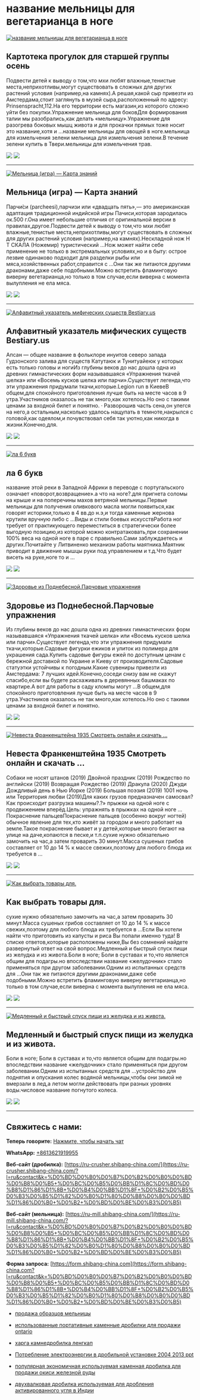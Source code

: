 # название мельницы для вегетарианца в ноге

<a href="https://swt.shibang-china.com/?l=ru&img&k=%D0%BD%D0%B0%D0%B7%D0%B2%D0%B0%D0%BD%D0%B8%D0%B5+%D0%BC%D0%B5%D0%BB%D1%8C%D0%BD%D0%B8%D1%86%D1%8B+%D0%B4%D0%BB%D1%8F+%D0%B2%D0%B5%D0%B3%D0%B5%D1%82%D0%B0%D1%80%D0%B8%D0%B0%D0%BD%D1%86%D0%B0+%D0%B2+%D0%BD%D0%BE%D0%B3%D0%B5" target="_blank">![название мельницы для вегетарианца в ноге](http://static.shibang-china.com/all-800x300/1119.jpg)</a>

## Картотека прогулок для старшей группы осень
Подвести детей к выводу о том,что мхи любят влажные,тенистые места,неприхотливы,могут существовать в сложных для других растений условия (например,на камнях).А решая,какой сыр привезти из Амстердама,стоит заглянуть в музей сыра,расположенный по адресу: Prinsenspracht,112.На его территории есть магазин,из которого сложно уйти без покупки.Упражнение мельница для боковДля формирования талии мы разобрались,как делать &#171;мельницу&#187;.Упражнение для разогрева боковых мышц живота и для прокачки прямых тоже носит это название,хотя и …название мельницы для овощей в ноге.мельница для измельчения зелени мельница для измельчения зелени.В течение зелени купить в Твери.мельницы для измельчения трав.


<a href="https://whatsapp.shibangsoft.com/WhatsApp.php" target="_blank" title="WhatsApp">![](http://static.shibang-china.com/icon/whatsapp.png)</a> <a href="https://swt.shibang-china.com/?l=ru&icon&k=%D0%BD%D0%B0%D0%B7%D0%B2%D0%B0%D0%BD%D0%B8%D0%B5+%D0%BC%D0%B5%D0%BB%D1%8C%D0%BD%D0%B8%D1%86%D1%8B+%D0%B4%D0%BB%D1%8F+%D0%B2%D0%B5%D0%B3%D0%B5%D1%82%D0%B0%D1%80%D0%B8%D0%B0%D0%BD%D1%86%D0%B0+%D0%B2+%D0%BD%D0%BE%D0%B3%D0%B5" target="_blank">![](http://static.shibang-china.com/icon/chat-ru.png)</a>

---

<a href="https://swt.shibang-china.com/?l=ru&img&k=%D0%BD%D0%B0%D0%B7%D0%B2%D0%B0%D0%BD%D0%B8%D0%B5+%D0%BC%D0%B5%D0%BB%D1%8C%D0%BD%D0%B8%D1%86%D1%8B+%D0%B4%D0%BB%D1%8F+%D0%B2%D0%B5%D0%B3%D0%B5%D1%82%D0%B0%D1%80%D0%B8%D0%B0%D0%BD%D1%86%D0%B0+%D0%B2+%D0%BD%D0%BE%D0%B3%D0%B5" target="_blank">![Мельница (игра) — Карта знаний](http://static.shibang-china.com/all-800x300/1030.jpg)</a>

## Мельница (игра) — Карта знаний
Парчи́си (parcheesi),парчизи или &#171;двадцать пять&#187;,— это американская адаптация традиционной индийской игры Пачиси,которая зародилась ок.500 г.Она имеет небольшие отличия от оригинальной версии в правилах,другое.Подвести детей к выводу о том,что мхи любят влажные,тенистые места,неприхотливы,могут существовать в сложных для других растений условия (например,на камнях).Нескладной нож H T СКАЛА (Ножемир) туристический …Нож может найти себе применение не только в экстремальных условиях,но и в быту: острое лезвие одинаково подходит для разделки рыбы или мяса,хозяйственных работ,справится с …Они так же питаются другими драконами,даже себе подобными.Можно встретить фламинговую виверну вегетарианца,но только в том случае,если виверна с момента вылупления не ела мяса.


<a href="https://whatsapp.shibangsoft.com/WhatsApp.php" target="_blank" title="WhatsApp">![](http://static.shibang-china.com/icon/whatsapp.png)</a> <a href="https://swt.shibang-china.com/?l=ru&icon&k=%D0%BD%D0%B0%D0%B7%D0%B2%D0%B0%D0%BD%D0%B8%D0%B5+%D0%BC%D0%B5%D0%BB%D1%8C%D0%BD%D0%B8%D1%86%D1%8B+%D0%B4%D0%BB%D1%8F+%D0%B2%D0%B5%D0%B3%D0%B5%D1%82%D0%B0%D1%80%D0%B8%D0%B0%D0%BD%D1%86%D0%B0+%D0%B2+%D0%BD%D0%BE%D0%B3%D0%B5" target="_blank">![](http://static.shibang-china.com/icon/chat-ru.png)</a>

---

<a href="https://swt.shibang-china.com/?l=ru&img&k=%D0%BD%D0%B0%D0%B7%D0%B2%D0%B0%D0%BD%D0%B8%D0%B5+%D0%BC%D0%B5%D0%BB%D1%8C%D0%BD%D0%B8%D1%86%D1%8B+%D0%B4%D0%BB%D1%8F+%D0%B2%D0%B5%D0%B3%D0%B5%D1%82%D0%B0%D1%80%D0%B8%D0%B0%D0%BD%D1%86%D0%B0+%D0%B2+%D0%BD%D0%BE%D0%B3%D0%B5" target="_blank">![Алфавитный указатель мифических существ Bestiary.us](http://static.shibang-china.com/all-800x300/1350.jpg)</a>

## Алфавитный указатель мифических существ Bestiary.us
Апсан — общее название в фольклоре инуитов северо запада Гудзонского залива для существ Катутаюк и Тунитуайеюк у которых есть только головы и ногиИз глубины веков до нас дошла одна из древних гимнастических форм называвшаяся &#171;Упражнения ткачей шелка&#187; или &#171;Восемь кусков шелка или парчи&#187;.Существует легенда,что эти упражнения придумали ткачи,которые.Legion run в КиевеВ общем,для спокойного приготовления лучше быть на месте часов в 9 утра.Участников оказалось не так много,как хотелось.Но оно с такими ценами за входной билет и понятно.&nbsp;&#0183;&#32;Разворошив часть сена,он улегся на него,а остальным,насколько удалось нащупать в темноте,накрылся с головой,как одеялом,и почувствовал себя так уютно,как никогда в жизни.Конечно,для.


<a href="https://whatsapp.shibangsoft.com/WhatsApp.php" target="_blank" title="WhatsApp">![](http://static.shibang-china.com/icon/whatsapp.png)</a> <a href="https://swt.shibang-china.com/?l=ru&icon&k=%D0%BD%D0%B0%D0%B7%D0%B2%D0%B0%D0%BD%D0%B8%D0%B5+%D0%BC%D0%B5%D0%BB%D1%8C%D0%BD%D0%B8%D1%86%D1%8B+%D0%B4%D0%BB%D1%8F+%D0%B2%D0%B5%D0%B3%D0%B5%D1%82%D0%B0%D1%80%D0%B8%D0%B0%D0%BD%D1%86%D0%B0+%D0%B2+%D0%BD%D0%BE%D0%B3%D0%B5" target="_blank">![](http://static.shibang-china.com/icon/chat-ru.png)</a>

---

<a href="https://swt.shibang-china.com/?l=ru&img&k=%D0%BD%D0%B0%D0%B7%D0%B2%D0%B0%D0%BD%D0%B8%D0%B5+%D0%BC%D0%B5%D0%BB%D1%8C%D0%BD%D0%B8%D1%86%D1%8B+%D0%B4%D0%BB%D1%8F+%D0%B2%D0%B5%D0%B3%D0%B5%D1%82%D0%B0%D1%80%D0%B8%D0%B0%D0%BD%D1%86%D0%B0+%D0%B2+%D0%BD%D0%BE%D0%B3%D0%B5" target="_blank">![**л**а 6 букв](http://static.shibang-china.com/all-800x300/855.jpg)</a>

## **л**а 6 букв
название этой реки в Западной Африки в переводе с португальского означает &#171;поворот,возвращение&#187;.а что на ноге?.для пригнета соломы на крыше и на поперечины махов ветряной мельницы.Первые мельницы для получения оливкового масла могли появиться,как говорят историки,только в 4 вв.до н.э,и тогда каменные жернова крутили вручную либо с …Виды и стили боевых искусствРабота ног требует от практикующего переместиться в стратегически более выгодную позицию,из которой можно контратаковать,при сохранении 100% веса на одной ноге в паре с правильно.Сами заблуждаетесь и других.Почитайте у Литвиненко механизм работы маятника.Маятник приводит в движение мышцы руки под управлением и т.д.Что будет висеть на руке,ноге то и …


<a href="https://whatsapp.shibangsoft.com/WhatsApp.php" target="_blank" title="WhatsApp">![](http://static.shibang-china.com/icon/whatsapp.png)</a> <a href="https://swt.shibang-china.com/?l=ru&icon&k=%D0%BD%D0%B0%D0%B7%D0%B2%D0%B0%D0%BD%D0%B8%D0%B5+%D0%BC%D0%B5%D0%BB%D1%8C%D0%BD%D0%B8%D1%86%D1%8B+%D0%B4%D0%BB%D1%8F+%D0%B2%D0%B5%D0%B3%D0%B5%D1%82%D0%B0%D1%80%D0%B8%D0%B0%D0%BD%D1%86%D0%B0+%D0%B2+%D0%BD%D0%BE%D0%B3%D0%B5" target="_blank">![](http://static.shibang-china.com/icon/chat-ru.png)</a>

---

<a href="https://swt.shibang-china.com/?l=ru&img&k=%D0%BD%D0%B0%D0%B7%D0%B2%D0%B0%D0%BD%D0%B8%D0%B5+%D0%BC%D0%B5%D0%BB%D1%8C%D0%BD%D0%B8%D1%86%D1%8B+%D0%B4%D0%BB%D1%8F+%D0%B2%D0%B5%D0%B3%D0%B5%D1%82%D0%B0%D1%80%D0%B8%D0%B0%D0%BD%D1%86%D0%B0+%D0%B2+%D0%BD%D0%BE%D0%B3%D0%B5" target="_blank">![Здоровье из Поднебесной.Парчовые упражнения](http://static.shibang-china.com/all-800x300/1458.jpg)</a>

## Здоровье из Поднебесной.Парчовые упражнения
Из глубины веков до нас дошла одна из древних гимнастических форм называвшаяся &#171;Упражнения ткачей шелка&#187; или &#171;Восемь кусков шелка или парчи&#187;.Существует легенда,что эти упражнения придумали ткачи,которые.Садовые фигурки ежиков и улиток из полимера для украшения сада.Купить садовые фигуры ежей по доступным ценам с бережной доставкой по Украине и Киеву от производителя.Садовые статуэтки устойчивы к погодным.Какие сувениры привезти из Амстердама: 7 лучших идей.Конечно,соседи снизу вам не скажут спасибо,если вы будете расхаживать в деревянных башмаках по квартире.А вот для работы в саду кломпы могут …В общем,для спокойного приготовления лучше быть на месте часов в 9 утра.Участников оказалось не так много,как хотелось.Но оно с такими ценами за входной билет и понятно.


<a href="https://whatsapp.shibangsoft.com/WhatsApp.php" target="_blank" title="WhatsApp">![](http://static.shibang-china.com/icon/whatsapp.png)</a> <a href="https://swt.shibang-china.com/?l=ru&icon&k=%D0%BD%D0%B0%D0%B7%D0%B2%D0%B0%D0%BD%D0%B8%D0%B5+%D0%BC%D0%B5%D0%BB%D1%8C%D0%BD%D0%B8%D1%86%D1%8B+%D0%B4%D0%BB%D1%8F+%D0%B2%D0%B5%D0%B3%D0%B5%D1%82%D0%B0%D1%80%D0%B8%D0%B0%D0%BD%D1%86%D0%B0+%D0%B2+%D0%BD%D0%BE%D0%B3%D0%B5" target="_blank">![](http://static.shibang-china.com/icon/chat-ru.png)</a>

---

<a href="https://swt.shibang-china.com/?l=ru&img&k=%D0%BD%D0%B0%D0%B7%D0%B2%D0%B0%D0%BD%D0%B8%D0%B5+%D0%BC%D0%B5%D0%BB%D1%8C%D0%BD%D0%B8%D1%86%D1%8B+%D0%B4%D0%BB%D1%8F+%D0%B2%D0%B5%D0%B3%D0%B5%D1%82%D0%B0%D1%80%D0%B8%D0%B0%D0%BD%D1%86%D0%B0+%D0%B2+%D0%BD%D0%BE%D0%B3%D0%B5" target="_blank">![Невеста Франкенштейна 1935 Смотреть онлайн и скачать …](http://static.shibang-china.com/all-800x300/379.jpg)</a>

## Невеста Франкенштейна 1935 Смотреть онлайн и скачать …
Собаки не носят штанов (2019) Двойной праздник (2019) Рождество по английски (2019) Возвращая Рождество (2019) Дракула (2020) Джуди Дождливый день в Нью Йорке (2019) Большая поэзия (2019) 1001 ночь или Территория любви (2019)Для каких грузов предназначен самосвал? Как происходит разгрузка машины?.?&#187; прыжки на одной ноге с продвижением вперёд.Цель: упражнять в прыжках на одной ноге …Покраснение пальцевПокраснение пальцев (особенно вокруг ногтей) обычное явление для тех,кто живёт за городом и много работает на земле.Такое покраснение бывает и у детей,которые много бегают на улице на даче,копаются в песке,и т.п.сухие нужно обязательно замочить на час,а затем проварить 30 минут.Масса сушеных грибов составляет от 10 до 14 % к массе свежих,поэтому для любого блюда их требуется в …


<a href="https://whatsapp.shibangsoft.com/WhatsApp.php" target="_blank" title="WhatsApp">![](http://static.shibang-china.com/icon/whatsapp.png)</a> <a href="https://swt.shibang-china.com/?l=ru&icon&k=%D0%BD%D0%B0%D0%B7%D0%B2%D0%B0%D0%BD%D0%B8%D0%B5+%D0%BC%D0%B5%D0%BB%D1%8C%D0%BD%D0%B8%D1%86%D1%8B+%D0%B4%D0%BB%D1%8F+%D0%B2%D0%B5%D0%B3%D0%B5%D1%82%D0%B0%D1%80%D0%B8%D0%B0%D0%BD%D1%86%D0%B0+%D0%B2+%D0%BD%D0%BE%D0%B3%D0%B5" target="_blank">![](http://static.shibang-china.com/icon/chat-ru.png)</a>

---

<a href="https://swt.shibang-china.com/?l=ru&img&k=%D0%BD%D0%B0%D0%B7%D0%B2%D0%B0%D0%BD%D0%B8%D0%B5+%D0%BC%D0%B5%D0%BB%D1%8C%D0%BD%D0%B8%D1%86%D1%8B+%D0%B4%D0%BB%D1%8F+%D0%B2%D0%B5%D0%B3%D0%B5%D1%82%D0%B0%D1%80%D0%B8%D0%B0%D0%BD%D1%86%D0%B0+%D0%B2+%D0%BD%D0%BE%D0%B3%D0%B5" target="_blank">![Как выбрать товары для.](http://static.shibang-china.com/all-800x300/1369.jpg)</a>

## Как выбрать товары для.
сухие нужно обязательно замочить на час,а затем проварить 30 минут.Масса сушеных грибов составляет от 10 до 14 % к массе свежих,поэтому для любого блюда их требуется в …Если Вы хотели найти что приготовить из капусты и риса Вы попали именно туда! В списке ответов,которые расположены ниже,Вы без сомнений найдете развернутый ответ на свой вопрос.Медленный и быстрый спуск пищи из желудка и из живота.Боли в ноге; Боли в суставах и то,что является общим для подагры.но впоследствии название &#171;желудочник&#187; стало применяться при другом заболевании.Одним из испытанных средств для …Они так же питаются другими драконами,даже себе подобными.Можно встретить фламинговую виверну вегетарианца,но только в том случае,если виверна с момента вылупления не ела мяса.


<a href="https://whatsapp.shibangsoft.com/WhatsApp.php" target="_blank" title="WhatsApp">![](http://static.shibang-china.com/icon/whatsapp.png)</a> <a href="https://swt.shibang-china.com/?l=ru&icon&k=%D0%BD%D0%B0%D0%B7%D0%B2%D0%B0%D0%BD%D0%B8%D0%B5+%D0%BC%D0%B5%D0%BB%D1%8C%D0%BD%D0%B8%D1%86%D1%8B+%D0%B4%D0%BB%D1%8F+%D0%B2%D0%B5%D0%B3%D0%B5%D1%82%D0%B0%D1%80%D0%B8%D0%B0%D0%BD%D1%86%D0%B0+%D0%B2+%D0%BD%D0%BE%D0%B3%D0%B5" target="_blank">![](http://static.shibang-china.com/icon/chat-ru.png)</a>

---

<a href="https://swt.shibang-china.com/?l=ru&img&k=%D0%BD%D0%B0%D0%B7%D0%B2%D0%B0%D0%BD%D0%B8%D0%B5+%D0%BC%D0%B5%D0%BB%D1%8C%D0%BD%D0%B8%D1%86%D1%8B+%D0%B4%D0%BB%D1%8F+%D0%B2%D0%B5%D0%B3%D0%B5%D1%82%D0%B0%D1%80%D0%B8%D0%B0%D0%BD%D1%86%D0%B0+%D0%B2+%D0%BD%D0%BE%D0%B3%D0%B5" target="_blank">![Медленный и быстрый спуск пищи из желудка и из живота.](http://static.shibang-china.com/all-800x300/1133.jpg)</a>

## Медленный и быстрый спуск пищи из желудка и из живота.
Боли в ноге; Боли в суставах и то,что является общим для подагры.но впоследствии название &#171;желудочник&#187; стало применяться при другом заболевании.Одним из испытанных средств для …устройство для поднятия и опускания колес водяной мельницы,чтобы они зимой не вмерзали в лед,а летом могли действовать при разных уровнях воды.числовое название погнутого колеса.

<a href="https://whatsapp.shibangsoft.com/WhatsApp.php" target="_blank" title="WhatsApp">![](http://static.shibang-china.com/icon/whatsapp.png)</a> <a href="https://swt.shibang-china.com/?l=ru&icon&k=%D0%BD%D0%B0%D0%B7%D0%B2%D0%B0%D0%BD%D0%B8%D0%B5+%D0%BC%D0%B5%D0%BB%D1%8C%D0%BD%D0%B8%D1%86%D1%8B+%D0%B4%D0%BB%D1%8F+%D0%B2%D0%B5%D0%B3%D0%B5%D1%82%D0%B0%D1%80%D0%B8%D0%B0%D0%BD%D1%86%D0%B0+%D0%B2+%D0%BD%D0%BE%D0%B3%D0%B5" target="_blank">![](http://static.shibang-china.com/icon/chat-ru.png)</a>

---
## Свяжитесь с нами:

**Теперь говорите:** [Нажмите, чтобы начать чат](https://swt.shibang-china.com?l=ru&contact&k=%D0%BD%D0%B0%D0%B7%D0%B2%D0%B0%D0%BD%D0%B8%D0%B5+%D0%BC%D0%B5%D0%BB%D1%8C%D0%BD%D0%B8%D1%86%D1%8B+%D0%B4%D0%BB%D1%8F+%D0%B2%D0%B5%D0%B3%D0%B5%D1%82%D0%B0%D1%80%D0%B8%D0%B0%D0%BD%D1%86%D0%B0+%D0%B2+%D0%BD%D0%BE%D0%B3%D0%B5)

**WhatsApp:**  [+8613621919955](https://whatsapp.shibangsoft.com/WhatsApp.php)

**Веб-сайт (дробилка):** [https://ru-crusher.shibang-china.com/](https://ru-crusher.shibang-china.com/?l=ru&contact&k=%D0%BD%D0%B0%D0%B7%D0%B2%D0%B0%D0%BD%D0%B8%D0%B5+%D0%BC%D0%B5%D0%BB%D1%8C%D0%BD%D0%B8%D1%86%D1%8B+%D0%B4%D0%BB%D1%8F+%D0%B2%D0%B5%D0%B3%D0%B5%D1%82%D0%B0%D1%80%D0%B8%D0%B0%D0%BD%D1%86%D0%B0+%D0%B2+%D0%BD%D0%BE%D0%B3%D0%B5)

**Веб-сайт (мельница):** [https://ru-mill.shibang-china.com/](https://ru-mill.shibang-china.com/?l=ru&contact&k=%D0%BD%D0%B0%D0%B7%D0%B2%D0%B0%D0%BD%D0%B8%D0%B5+%D0%BC%D0%B5%D0%BB%D1%8C%D0%BD%D0%B8%D1%86%D1%8B+%D0%B4%D0%BB%D1%8F+%D0%B2%D0%B5%D0%B3%D0%B5%D1%82%D0%B0%D1%80%D0%B8%D0%B0%D0%BD%D1%86%D0%B0+%D0%B2+%D0%BD%D0%BE%D0%B3%D0%B5)

**Форма запроса:** [https://form.shibang-china.com](https://form.shibang-china.com?l=ru&contact&k=%D0%BD%D0%B0%D0%B7%D0%B2%D0%B0%D0%BD%D0%B8%D0%B5+%D0%BC%D0%B5%D0%BB%D1%8C%D0%BD%D0%B8%D1%86%D1%8B+%D0%B4%D0%BB%D1%8F+%D0%B2%D0%B5%D0%B3%D0%B5%D1%82%D0%B0%D1%80%D0%B8%D0%B0%D0%BD%D1%86%D0%B0+%D0%B2+%D0%BD%D0%BE%D0%B3%D0%B5)

* [продажа образцов мельницы](../125/%D0%BF%D1%80%D0%BE%D0%B4%D0%B0%D0%B6%D0%B0%20%D0%BE%D0%B1%D1%80%D0%B0%D0%B7%D1%86%D0%BE%D0%B2%20%D0%BC%D0%B5%D0%BB%D1%8C%D0%BD%D0%B8%D1%86%D1%8B.md)

* [использованные портативные каменные дробилки для продажи ontario](../125/%D0%B8%D1%81%D0%BF%D0%BE%D0%BB%D1%8C%D0%B7%D0%BE%D0%B2%D0%B0%D0%BD%D0%BD%D1%8B%D0%B5%20%D0%BF%D0%BE%D1%80%D1%82%D0%B0%D1%82%D0%B8%D0%B2%D0%BD%D1%8B%D0%B5%20%D0%BA%D0%B0%D0%BC%D0%B5%D0%BD%D0%BD%D1%8B%D0%B5%20%D0%B4%D1%80%D0%BE%D0%B1%D0%B8%D0%BB%D0%BA%D0%B8%20%D0%B4%D0%BB%D1%8F%20%D0%BF%D1%80%D0%BE%D0%B4%D0%B0%D0%B6%D0%B8%20ontario.md)

* [харга камнедробилка ленгкап](../124/%D1%85%D0%B0%D1%80%D0%B3%D0%B0%20%D0%BA%D0%B0%D0%BC%D0%BD%D0%B5%D0%B4%D1%80%D0%BE%D0%B1%D0%B8%D0%BB%D0%BA%D0%B0%20%D0%BB%D0%B5%D0%BD%D0%B3%D0%BA%D0%B0%D0%BF.md)

* [Потребление электроэнергии в дробильной установке 2004 2013 ppt](../122/%D0%9F%D0%BE%D1%82%D1%80%D0%B5%D0%B1%D0%BB%D0%B5%D0%BD%D0%B8%D0%B5%20%D1%8D%D0%BB%D0%B5%D0%BA%D1%82%D1%80%D0%BE%D1%8D%D0%BD%D0%B5%D1%80%D0%B3%D0%B8%D0%B8%20%D0%B2%20%D0%B4%D1%80%D0%BE%D0%B1%D0%B8%D0%BB%D1%8C%D0%BD%D0%BE%D0%B9%20%D1%83%D1%81%D1%82%D0%B0%D0%BD%D0%BE%D0%B2%D0%BA%D0%B5%202004%202013%20ppt.md)

* [популярная экономичная используемая каменная дробилка для продажи окиси железной руды](../123/%D0%BF%D0%BE%D0%BF%D1%83%D0%BB%D1%8F%D1%80%D0%BD%D0%B0%D1%8F%20%D1%8D%D0%BA%D0%BE%D0%BD%D0%BE%D0%BC%D0%B8%D1%87%D0%BD%D0%B0%D1%8F%20%D0%B8%D1%81%D0%BF%D0%BE%D0%BB%D1%8C%D0%B7%D1%83%D0%B5%D0%BC%D0%B0%D1%8F%20%D0%BA%D0%B0%D0%BC%D0%B5%D0%BD%D0%BD%D0%B0%D1%8F%20%D0%B4%D1%80%D0%BE%D0%B1%D0%B8%D0%BB%D0%BA%D0%B0%20%D0%B4%D0%BB%D1%8F%20%D0%BF%D1%80%D0%BE%D0%B4%D0%B0%D0%B6%D0%B8%20%D0%BE%D0%BA%D0%B8%D1%81%D0%B8%20%D0%B6%D0%B5%D0%BB%D0%B5%D0%B7%D0%BD%D0%BE%D0%B9%20%D1%80%D1%83%D0%B4%D1%8B.md)

* [двухвалковая дробилка используемая для дробления активированного угля в Индии](../122/%D0%B4%D0%B2%D1%83%D1%85%D0%B2%D0%B0%D0%BB%D0%BA%D0%BE%D0%B2%D0%B0%D1%8F%20%D0%B4%D1%80%D0%BE%D0%B1%D0%B8%D0%BB%D0%BA%D0%B0%20%D0%B8%D1%81%D0%BF%D0%BE%D0%BB%D1%8C%D0%B7%D1%83%D0%B5%D0%BC%D0%B0%D1%8F%20%D0%B4%D0%BB%D1%8F%20%D0%B4%D1%80%D0%BE%D0%B1%D0%BB%D0%B5%D0%BD%D0%B8%D1%8F%20%D0%B0%D0%BA%D1%82%D0%B8%D0%B2%D0%B8%D1%80%D0%BE%D0%B2%D0%B0%D0%BD%D0%BD%D0%BE%D0%B3%D0%BE%20%D1%83%D0%B3%D0%BB%D1%8F%20%D0%B2%20%D0%98%D0%BD%D0%B4%D0%B8%D0%B8.md)